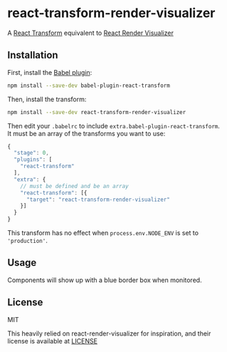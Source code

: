 # react-transform-render-visualizer

A [React Transform](https://github.com/gaearon/babel-plugin-react-transform) equivalent to [React Render Visualizer](https://github.com/redsunsoft/react-render-visualizer)

## Installation

First, install the [Babel plugin](https://github.com/gaearon/babel-plugin-react-transform):

```sh
npm install --save-dev babel-plugin-react-transform
```

Then, install the transform:

```sh
npm install --save-dev react-transform-render-visualizer
```

Then edit your `.babelrc` to include `extra.babel-plugin-react-transform`.  
It must be an array of the transforms you want to use:

```js
{
  "stage": 0,
  "plugins": [
    "react-transform"
  ],
  "extra": {
    // must be defined and be an array
    "react-transform": [{
      "target": "react-transform-render-visualizer"
    }]
  }
}
```

This transform has no effect when `process.env.NODE_ENV` is set to `'production'`.

## Usage
Components will show up with a blue border box when monitored.

## License
MIT

This heavily relied on react-render-visualizer for inspiration, and their license is available at [LICENSE](https://github.com/redsunsoft/react-render-visualizer/blob/master/LICENSE)
